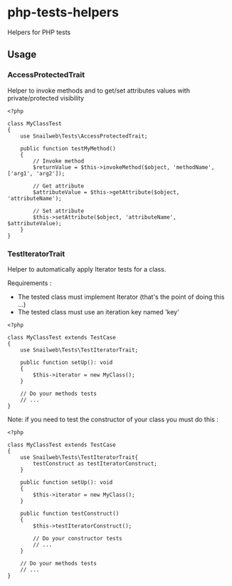 # php-tests-helpers
Helpers for PHP tests

## Usage

### AccessProtectedTrait
Helper to invoke methods and to get/set attributes values with private/protected visibility

```
<?php

class MyClassTest
{
    use Snailweb\Tests\AccessProtectedTrait;

    public function testMyMethod()
    {
        // Invoke method
        $returnValue = $this->invokeMethod($object, 'methodName', ['arg1', 'arg2']);

        // Get attribute
        $attributeValue = $this->getAttribute($object, 'attributeName');

        // Set attribute
        $this->setAttribute($object, 'attributeName', $attributeValue);
    }
}
```


### TestIteratorTrait
Helper to automatically apply Iterator tests for a class.

Requirements :
* The tested class must implement Iterator (that's the point of doing this ...)
* The tested class must use an iteration key named 'key'

```
<?php

class MyClassTest extends TestCase
{
    use Snailweb\Tests\TestIteratorTrait;
    
    public function setUp(): void
    {
        $this->iterator = new MyClass();
    }

    // Do your methods tests
    // ...
}
```

Note: if you need to test the constructor of your class you must do this :
```
<?php

class MyClassTest extends TestCase
{
    use Snailweb\Tests\TestIteratorTrait{
        testConstruct as testIteratorConstruct;
    }
    
    public function setUp(): void
    {
        $this->iterator = new MyClass();
    }

    public function testConstruct()
    {
        $this->testIteratorConstruct();

        // Do your constructor tests
        // ...
    }

    // Do your methods tests
    // ...
}
```

